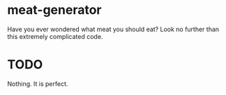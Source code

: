 # meat-generator
Have you ever wondered what meat you should eat? Look no further than this extremely complicated code.

# TODO
Nothing. It is perfect.
